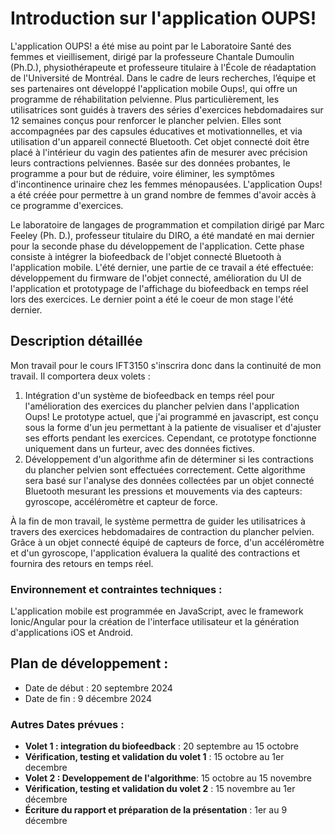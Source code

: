 # Introduction sur l'application OUPS!

L'application OUPS! a été mise au point par le Laboratoire Santé des femmes et vieillisement, dirigé par la professeure Chantale Dumoulin (Ph.D.), physiothérapeute et professeure titulaire à l'École de réadaptation de l'Université de Montréal. Dans le cadre de leurs recherches, l’équipe et ses partenaires ont développé l'application mobile Oups!, qui offre un programme de réhabilitation pelvienne. Plus particulièrement, les utilisatrices sont guidés à travers des séries d'exercices hebdomadaires sur 12 semaines conçus pour renforcer le plancher pelvien. Elles sont accompagnées par des capsules éducatives et motivationnelles, et via utilisation d'un appareil connecté Bluetooth. Cet objet connecté doit être placé à l'intérieur du vagin des patientes afin de mesurer avec précision leurs contractions pelviennes. Basée sur des données probantes, le programme a pour but de réduire, voire éliminer, les symptômes d'incontinence urinaire chez les femmes ménopausées. L'application Oups! a été créée pour permettre à un grand nombre de femmes d'avoir accès à ce programme d'exercices.

Le laboratoire de langages de programmation et compilation dirigé par Marc Feeley (Ph. D.), professeur titulaire du DIRO, a été mandaté en mai dernier pour la seconde phase du développement de l'application. Cette phase consiste à intégrer la biofeedback de l'objet connecté Bluetooth à l'application mobile. L'été dernier, une partie de ce travail a été effectuée: développement du firmware de l'objet connecté, amélioration du UI de l'application et prototypage de l'affichage du biofeedback en temps réel lors des exercices. Le dernier point a été le coeur de mon stage l'été dernier. 

## Description détaillée
Mon travail pour le cours IFT3150 s'inscrira donc dans la continuité de mon travail. Il comportera deux volets : 
1. Intégration d'un système de biofeedback en temps réel pour l'amélioration des exercices du plancher pelvien dans l'application Oups! Le prototype actuel, que j'ai programmé en javascript, est conçu sous la forme d'un jeu permettant à la patiente de visualiser et d'ajuster ses efforts pendant les exercices. Cependant, ce prototype fonctionne uniquement dans un furteur, avec des données fictives.
2. Développement d'un algorithme afin de déterminer si les contractions du plancher pelvien sont effectuées correctement. Cette algorithme sera basé sur l'analyse des données collectées par un objet connecté Bluetooth mesurant les pressions et mouvements via des capteurs: gyroscope, accéléromètre et capteur de force.

À la fin de mon travail, le système permettra de guider les utilisatrices à travers des exercices hebdomadaires de contraction du plancher pelvien. Grâce à un objet connecté équipé de capteurs de force, d'un accéléromètre et d'un gyroscope, l'application évaluera la qualité des contractions et fournira des retours en temps réel. 

### Environnement et contraintes techniques : 
L'application mobile est programmée en JavaScript, avec le framework Ionic/Angular pour la création de l'interface utilisateur et la génération d'applications iOS et Android. 

## Plan de développement :
- Date de début : 20 septembre 2024
- Date de fin : 9 décembre 2024

### Autres Dates prévues :
- **Volet 1 : integration du biofeedback** : 20 septembre au 15 octobre
- **Vérification, testing et validation du volet 1** : 15 octobre au 1er decembre
- **Volet 2 : Developpement de l'algorithme**: 15 octobre au 15 novembre
- **Vérification, testing et validation du volet 2** : 15 novembre au 1er décembre
- **Écriture du rapport et préparation de la présentation** : 1er au 9 décembre








